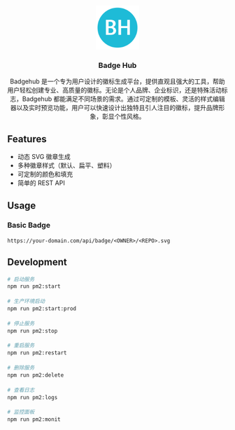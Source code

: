 <div align="center">

<img src="frontend/static/images/logo.svg" width="100" alt="Badge Hub">

### Badge Hub

Badgehub 是一个专为用户设计的徽标生成平台，提供直观且强大的工具，帮助用户轻松创建专业、高质量的徽标。无论是个人品牌、企业标识，还是特殊活动标志，Badgehub
都能满足不同场景的需求。通过可定制的模板、灵活的样式编辑器以及实时预览功能，用户可以快速设计出独特且引人注目的徽标，提升品牌形象，彰显个性风格。

</div>

## Features

- 动态 SVG 徽章生成
- 多种徽章样式（默认、扁平、塑料）
- 可定制的颜色和填充
- 简单的 REST API

## Usage

### Basic Badge

```
https://your-domain.com/api/badge/<OWNER>/<REPO>.svg
```

## Development

```bash
# 启动服务
npm run pm2:start

# 生产环境启动
npm run pm2:start:prod

# 停止服务
npm run pm2:stop

# 重启服务
npm run pm2:restart

# 删除服务
npm run pm2:delete

# 查看日志
npm run pm2:logs

# 监控面板
npm run pm2:monit
```